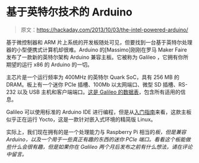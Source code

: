 # 基于英特尔技术的 Arduino

> 原文：<https://hackaday.com/2013/10/03/the-intel-powered-arduino/>

基于微控制器和 ARM 片上系统的开发板随处可见，但要找到一台基于英特尔处理器的小型便携式计算机却很难。Arduino 的[Massimo]刚刚在罗马 Maker Faire 发布了一款新的英特尔架构 Arduino 兼容主板。它被称为 Galileo ，它拥有你所期望的运行 x86 的 Arduino 的一切。

主芯片是一个运行频率为 400MHz 的英特尔 Quark SoC，具有 256 MB 的 DRAM。板上有一个迷你 PCIe 插槽、100Mb 以太网端口、微型 SD 插槽、RS-232 以及 USB 主机和客户端端口。[这是 Galileo 的数据表](https://communities.intel.com/docs/DOC-21831)，包含所有适用的信息。

Galileo 可以使用标准的 Arduino IDE 进行编程，但是从[入门指南](https://communities.intel.com/docs/DOC-21832)来看，这款主板似乎正在运行 Yocto，这是一款针对嵌入式环境的精简版 Linux。

实际上，我们现在拥有的是一个处理能力与 Raspberry Pi 相当的*板，但是兼容 Arduino，以及一个用于一些真正有趣的东西的迷你 PCIe 端口。看看这个板能做些什么会很有趣，但是如果你在 Galileo 两个月后发布之前有什么想法，请在评论中留言。*